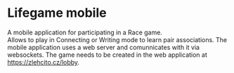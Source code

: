 # Lifegame mobile
A mobile application for participating in a Race game.  
Allows to play in Connecting or Writing mode to learn pair associations.
The mobile application uses a web server and comunnicates with it via websockets.
The game needs to be created in the web application at https://zlehcito.cz/lobby.